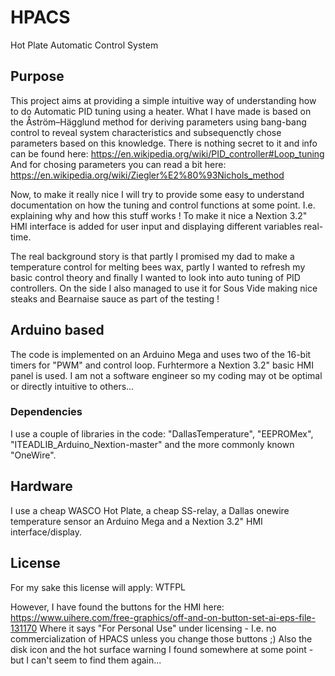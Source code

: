 # HPACS
Hot Plate Automatic Control System

## Purpose
This project aims at providing a simple intuitive way of understanding how to do Automatic PID tuning using a heater. What I have made is based on the Åström–Hägglund method for deriving parameters using bang-bang control to reveal system characteristics and subsequenctly chose parameters based on this knowledge. There is nothing secret to it and info can be found here: https://en.wikipedia.org/wiki/PID_controller#Loop_tuning
And for chosing parameters you can read a bit here: https://en.wikipedia.org/wiki/Ziegler%E2%80%93Nichols_method

Now, to make it really nice I will try to provide some easy to understand documentation on how the tuning and control functions at some point. I.e. explaining why and how this stuff works !
To make it nice a Nextion 3.2" HMI interface is added for user input and displaying different variables real-time.

The real background story is that partly I promised my dad to make a temperature control for melting bees wax, partly I wanted to refresh my basic control theory and finally I wanted to look into auto tuning of PID controllers. On the side I also managed to use it for Sous Vide making nice steaks and Bearnaise sauce as part of the testing !

## Arduino based
The code is implemented on an Arduino Mega and uses two of the 16-bit timers for "PWM" and control loop. Furhtermore a Nextion 3.2" basic HMI panel is used. I am not a software engineer so my coding may ot be optimal or directly intuitive to others...

### Dependencies
I use a couple of libraries in the code: "DallasTemperature", "EEPROMex", "ITEADLIB_Arduino_Nextion-master" and the more commonly known "OneWire".

## Hardware
I use a cheap WASCO Hot Plate, a cheap SS-relay, a Dallas onewire temperature sensor an Arduino Mega and a Nextion 3.2" HMI interface/display.

## License
For my sake this license will apply:
<a href="http://www.wtfpl.net/"><img
       src="http://www.wtfpl.net/wp-content/uploads/2012/12/wtfpl-badge-4.png"
       width="80" height="15" alt="WTFPL" /></a>
       
However, I have found the buttons for the HMI here: https://www.uihere.com/free-graphics/off-and-on-button-set-ai-eps-file-131170
Where it says "For Personal Use" under licensing - I.e. no commercialization of HPACS unless you change those buttons ;)
Also the disk icon and the hot surface warning I found somewhere at some point - but I can't seem to find them again...
